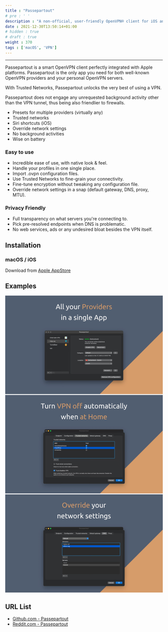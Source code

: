 ```yaml
---
title : "Passepartout"
# pre : ' '
description : "A non-official, user-friendly OpenVPN® client for iOS and macOS."
date : 2021-12-30T13:50:14+01:00
# hidden : true
# draft : true
weight : 370
tags : ['macOS', 'VPN']
---
```


---

Passepartout is a smart OpenVPN client perfectly integrated with Apple platforms. Passepartout is the only app you need for both well-known OpenVPN providers and your personal OpenVPN servers.

With Trusted Networks, Passepartout unlocks the very best of using a VPN.

Passepartout does not engage any unrequested background activity other than the VPN tunnel, thus being also friendlier to firewalls.

- Presets for multiple providers (virtually any)
- Trusted networks
- Siri shortcuts (iOS)
- Override network settings
- No background activities
- Wise on battery

### Easy to use

- Incredible ease of use, with native look & feel.
- Handle your profiles in one single place.
- Import .ovpn configuration files.
- Use Trusted Networks to fine-grain your connectivity.
- Fine-tune encryption without tweaking any configuration file.
- Override network settings in a snap (default gateway, DNS, proxy, MTU).

### Privacy Friendly

- Full transparency on what servers you're connecting to.
- Pick pre-resolved endpoints when DNS is problematic.
- No web services, ads or any undesired bloat besides the VPN itself.

## Installation

### macOS / iOS

Download from [Apple AppStore](https://apps.apple.com/us/app/passepartout-openvpn-client/id1433648537?mt=8)

## Examples

![Example](images/example1.png)
![Example](images/example2.png)
![Example](images/example3.png)

## URL List

- [Github.com - Passepartout](https://github.com/passepartoutvpn)
- [Reddit.com - Passepartout](https://www.reddit.com/r/passepartout)
